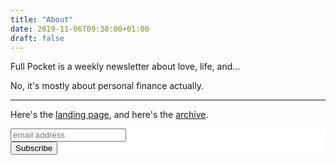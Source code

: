 ```yaml
---
title: "About"
date: 2019-11-06T09:30:00+01:00
draft: false
---
```


Full Pocket is a weekly newsletter about love, life, and...

No, it's mostly about personal finance actually.

<hr/>

Here's the [landing page](https://thatfullpocket.com), and
here's the [archive](https://archive.thatfullpocket.com/post/).

<!-- Begin Mailchimp Signup Form -->
<link href="//cdn-images.mailchimp.com/embedcode/slim-10_7.css" rel="stylesheet" type="text/css">
<style type="text/css">
	#mc_embed_signup{background:#fff; clear:left; font:14px Helvetica,Arial,sans-serif; }
	/* Add your own Mailchimp form style overrides in your site stylesheet or in this style block.
	   We recommend moving this block and the preceding CSS link to the HEAD of your HTML file. */
</style>
<div id="mc_embed_signup">
<form action="https://thatfullpocket.us5.list-manage.com/subscribe/post?u=12070e89fe5902d4295247e44&amp;id=3e878e85d0" method="post" id="mc-embedded-subscribe-form" style="padding:0" name="mc-embedded-subscribe-form" class="validate" target="_blank" novalidate>
<div id="mc_embed_signup_scroll">
<input type="email" value="" name="EMAIL" class="email" id="mce-EMAIL" placeholder="email address" required>
<!-- real people should not fill this in and expect good things - do not remove this or risk form bot signups-->
<div style="position: absolute; left: -5000px;" aria-hidden="true"><input type="text" name="b_12070e89fe5902d4295247e44_3e878e85d0" tabindex="-1" value=""></div>
<div class="clear"><input type="submit" value="Subscribe" name="subscribe" id="mc-embedded-subscribe" class="button"></div></div>
</form>
</div>

<!--End mc_embed_signup-->